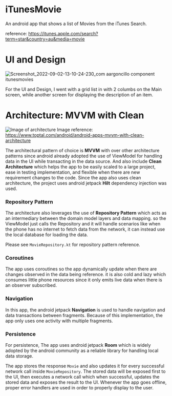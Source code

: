 
# iTunesMovie
An android app that shows a list of Movies from the iTunes Search.

reference:
https://itunes.apple.com/search?term=star&country=au&media=movie

# UI and Design

![Screenshot_2022-09-02-13-10-24-230_com aargoncillo component itunesmovies](https://user-images.githubusercontent.com/40202220/188064398-2849c72c-ecb1-4105-bf88-fa789fa68b33.jpg)

For the UI and Design, I went with a grid list in with 2 columbs on the Main screen, while another screen for displaying the description of an item.

# Architecture: MVVM with Clean

![Image of architecture](https://uploads.toptal.io/blog/image/127608/toptal-blog-image-1543413671794-80993a19fea97477524763c908b50a7a.png)
Image reference: https://www.toptal.com/android/android-apps-mvvm-with-clean-architecture

The architectural pattern of choice is **MVVM** with over other architecture patterns since android already adopted the use of ViewModel for handling data in the UI while transacting in the data source. And also include **Clean Architecture** which helps the app to be easily scaled to a large project, ease in testing implementation, and flexible when there are new requirement changes to the code. Since the app also uses clean architecture, the project uses android jetpack **Hilt** dependency injection was used.

### Repository Pattern
The architecture also leverages the use of **Repository Pattern** which acts as an intermediary between the domain model layers and data mapping. so the ViewModel just calls the Repository and it will handle scenarios like when the phone has no internet to fetch data from the network, it can instead use the local database for loading the data.  

Please see `MovieRepository.kt` for repository pattern reference.

### Coroutines

The app uses coroutines so the app dynamically update when there are changes observed in the data being reference. it is also cold and lazy which consumes little phone resources since it only emits live data when there is an observer subscribed. 

### Navigation

In this app, the android jetpack **Navigation** is used to handle navigation and data transactions between fragments. Because of this implementation, the app only uses one activity with multiple fragments.

### Persistence
For persistence, The app uses android jetpack **Room** which is widely adopted by the android community as a reliable library for handling local data storage.

The app stores the response `Movie` and also updates it for every successful network call inside `MovieRepository`. The stored data will be exposed first to the UI, then executes a network call which when successful, updates the stored data and exposes the result to the UI. Whenever the app goes offline, proper error handlers are used in order to properly display to the user.


